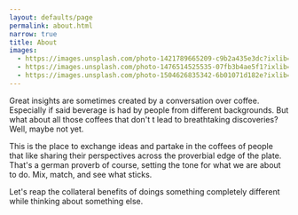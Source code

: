 ```yaml
---
layout: defaults/page
permalink: about.html
narrow: true
title: About
images:
  - https://images.unsplash.com/photo-1421789665209-c9b2a435e3dc?ixlib=rb-0.3.5&ixid=eyJhcHBfaWQiOjEyMDd9&s=5b1016b885e7438c4633109d77368d4d&auto=format&fit=crop&w=1651&q=80
  - https://images.unsplash.com/photo-1476514525535-07fb3b4ae5f1?ixlib=rb-0.3.5&ixid=eyJhcHBfaWQiOjEyMDd9&s=468a8c18f5d811cf03c654b653b5089e&auto=format&fit=crop&w=1650&q=80
  - https://images.unsplash.com/photo-1504626835342-6b01071d182e?ixlib=rb-0.3.5&ixid=eyJhcHBfaWQiOjEyMDd9&s=975855d515c9d56352ee3bfe74287f2b&auto=format&fit=crop&w=1651&q=80
---
```


Great insights are sometimes created by a conversation over coffee. Especially if said beverage is had by people from different backgrounds. But what about all those coffees that don't t lead to breathtaking discoveries? Well, maybe not yet. 

This is the place to exchange ideas and partake in the coffees of people that like sharing their perspectives across the proverbial edge of the plate. That's a german proverb of course, setting the tone for what we are about to do. Mix, match, and see what sticks. 

Let's reap the collateral benefits of doings something completely different while thinking about something else. 


